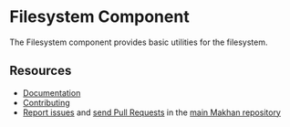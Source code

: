 Filesystem Component
====================

The Filesystem component provides basic utilities for the filesystem.

Resources
---------

  * [Documentation](https://makhan.com/doc/current/components/filesystem/index.html)
  * [Contributing](https://makhan.com/doc/current/contributing/index.html)
  * [Report issues](https://github.com/makhan/makhan/issues) and
    [send Pull Requests](https://github.com/makhan/makhan/pulls)
    in the [main Makhan repository](https://github.com/makhan/makhan)
